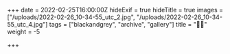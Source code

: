 +++
date = 2022-02-25T16:00:00Z
hideExif = true
hideTitle = true
images = ["/uploads/2022-02-26_10-34-55_utc_2.jpg", "/uploads/2022-02-26_10-34-55_utc_4.jpg"]
tags = ["blackandgrey", "archive", "gallery"]
title = "🤙🙏"
weight = -5

+++
